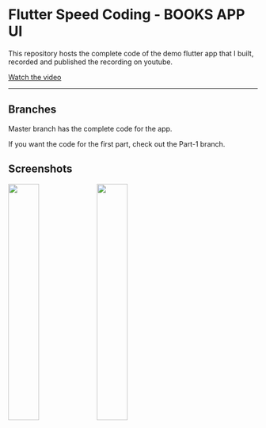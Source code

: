 # Flutter Speed Coding - BOOKS APP UI
This repository hosts the complete code of the demo flutter app that I built, recorded and published the recording on youtube.

[Watch the video](https://youtu.be/trbJ9cNLAHk)

---

## Branches

Master branch has the complete code for the app.

If you want the code for the first part, check out the Part-1 branch.

## Screenshots

<img src="https://github.com/Ronak99/Flutter-Speed-Coding---BooksApp/blob/master/screenshots/first_page.jpeg" align="left" width="35%" >

<img src="https://github.com/Ronak99/Flutter-Speed-Coding---BooksApp/blob/master/screenshots/second_page.jpeg" align="left" width="35%" >


